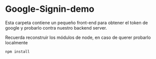 # Google-Signin-demo

Esta carpeta contiene un pequeño front-end para obtener el token de google y probarlo contra nuestro backend server.

Recuerda reconstruir los módulos de node, en caso de querer probarlo localmente

```
npm install
```